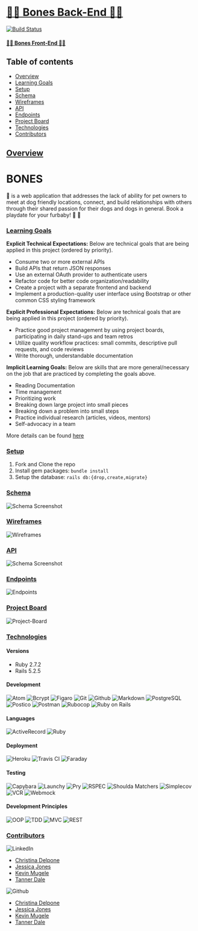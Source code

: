 # [🦴🐶 Bones Back-End 🐾🦴](https://github.com/TannerDale/bones-be)

[![Build Status][travis-image]][travis-url]

#### [🦴🐶 Bones Front-End 🐾🦴](https://github.com/TannerDale/bones-fe)

## Table of contents
- [Overview](#overview)
- [Learning Goals](#learning-goals)
- [Setup](#setup)
- [Schema](#schema)
- [Wireframes](#wireframes)
- [API](#api)
- [Endpoints](#endpoints)
- [Project Board](#project-board)
- [Technologies](#technologies)
- [Contributors](#contributors)

## <ins>Overview</ins>

# BONES
🦴 is a web application that addresses the lack of ability for pet owners to meet at dog friendly locations, connect, and build relationships with others through their shared passion for their dogs and dogs in general. Book a playdate for your furbaby! 🐶 🎾

### <ins>Learning Goals</ins>
<b>Explicit Technical Expectations:</b> Below are technical goals that are being applied in this project (ordered by priority).
- Consume two or more external APIs
- Build APIs that return JSON responses
- Use an external OAuth provider to authenticate users
- Refactor code for better code organization/readability
- Create a project with a separate frontend and backend
- Implement a production-quality user interface using Bootstrap or other common CSS styling framework

<b>Explicit Professional Expectations:</b> Below are technical goals that are being applied in this project (ordered by priority).
- Practice good project management by using project boards, participating in daily stand-ups and team retros
- Utilize quality workflow practices: small commits, descriptive pull requests, and code reviews
- Write thorough, understandable documentation

<b>Implicit Learning Goals:</b> Below are skills that are more general/necessary on the job that are practiced by completing the goals above.
- Reading Documentation
- Time management
- Prioritizing work
- Breaking down large project into small pieces
- Breaking down a problem into small steps
- Practice individual research (articles, videos, mentors)
- Self-advocacy in a team

More details can be found [here](https://backend.turing.edu/module3/projects/consultancy/project_goals)

### <ins>Setup</ins>
1. Fork and Clone the repo
2. Install gem packages: `bundle install`
3. Setup the database: `rails db:{drop,create,migrate}`

### <ins>Schema</ins>
![Schema Screenshot]()

### <ins>Wireframes</ins>
![Wireframes](https://miro.com/app/board/o9J_lmB3-wU=/)

### <ins>API</ins>
![Schema Screenshot]()

### <ins>Endpoints</ins>
![Endpoints](https://gist.github.com/JeJones21/bf5b528046c6d5d80e1d8a0bda625387)

### <ins>Project Board</ins>
![Project-Board](https://github.com/users/TannerDale/projects/5)

### <ins>Technologies</ins>

#### Versions
- Ruby 2.7.2
- Rails 5.2.5

#### Development
![Atom][Atom-img]
![Bcrypt][Bcrypt-img]
![Figaro][Figaro-img]
![Git][Git-img]
![Github][Github-img]
![Markdown][Markdown-img]
![PostgreSQL][PostgreSQL-img]
![Postico][Postico-img]
![Postman][Postman-img]
![Rubocop][Rubocop-img]
![Ruby on Rails][Ruby on Rails-img]

#### Languages
![ActiveRecord][ActiveRecord-img]
![Ruby][Ruby-img]

#### Deployment
![Heroku][Heroku-img]
![Travis CI][Travis CI-img]
![Faraday][Faraday-img]

#### Testing
![Capybara][Capybara-img]
![Launchy][Launchy-img]
![Pry][Pry-img]
![RSPEC][RSPEC-img]
![Shoulda Matchers][Shoulda Matchers-img]
![Simplecov][Simplecov-img]
![VCR][VCR-img]
![Webmock][Webmock-img]

#### Development Principles
![OOP][OOP-img]
![TDD][TDD-img]
![MVC][MVC-img]
![REST][REST-img]

### <ins>Contributors</ins>
![LinkedIn][LinkedIn-img]
- [Christina Delpone](https://www.linkedin.com/in/christinadelpone)
- [Jessica Jones](https://www.linkedin.com/in/justjj/)
- [Kevin Mugele](https://www.linkedin.com/in/kevinmugele/)
- [Tanner Dale](https://www.linkedin.com/in/tannerdale/)

![Github][Github-img]
- [Christina Delpone](https://github.com/cdelpone)
- [Jessica Jones](https://github.com/JeJones21)
- [Kevin Mugele](https://github.com/KevinMugele)
- [Tanner Dale](https://github.com/TannerDale)


<!-- Markdown link & img dfn's -->
[travis-image]: https://app.travis-ci.com/TannerDale/bones-be.svg?branch=main
[travis-url]: https://app.travis-ci.com/TannerDale/bones-be
[Github-img]: https://img.shields.io/badge/GitHub-100000?style=for-the-badge&logo=github&logoColor=white

<!-- #### Development -->
[Atom-img]: https://img.shields.io/badge/Atom-66595C.svg?&style=flaste&logo=atom&logoColor=white
[Bcrypt-img]: https://img.shields.io/badge/bcrypt-b81818.svg?&style=flaste&logo=rubygems&logoColor=white
[Bootstrap-img]: https://img.shields.io/badge/Bootstrap-563D7C?style=for-the-badge&logo=bootstrap&logoColor=white
[Figaro-img]: https://img.shields.io/badge/figaro-b81818.svg?&style=flaste&logo=rubygems&logoColor=white
[Git-img]: https://img.shields.io/badge/Git-F05032.svg?&style=flaste&logo=git&logoColor=white
[Github-img]: https://img.shields.io/badge/GitHub-181717.svg?&style=flaste&logo=github&logoColor=white
[Markdown-img]: https://img.shields.io/badge/Markdown-000000?style=for-the-badge&logo=markdown&logoColor=white
[PostgreSQL-img]: https://img.shields.io/badge/PostgreSQL-4169E1.svg?&style=flaste&logo=postgresql&logoColor=white
[Postico-img]: https://img.shields.io/badge/postico-b81818.svg?&style=flaste&logo=rubygems&logoColor=white
[Postman-img]: https://img.shields.io/badge/Postman-FF6C37?style=for-the-badge&logo=Postman&logoColor=white
[Rubocop-img]: https://img.shields.io/badge/rubocop-b81818.svg?&style=flaste&logo=rubygems&logoColor=white
[Ruby on Rails-img]: https://img.shields.io/badge/Ruby%20On%20Rails-b81818.svg?&style=flat&logo=rubyonrails&logoColor=white

<!-- #### Languages -->
[ActiveRecord-img]: https://img.shields.io/badge/ActiveRecord-CC0000.svg?&style=flaste&logo=rubyonrails&logoColor=white
[CSS3-img]: https://img.shields.io/badge/CSS3-1572B6.svg?&style=flaste&logo=css3&logoColor=white
[HTML5-img]: https://img.shields.io/badge/HTML5-0EB201.svg?&style=flaste&logo=html5&logoColor=white
[Ruby-img]: https://img.shields.io/badge/Ruby-CC0000.svg?&style=flaste&logo=ruby&logoColor=white

<!-- #### Deployment -->
[Heroku-img]: https://img.shields.io/badge/Heroku-430098.svg?&style=flaste&logo=heroku&logoColor=white
[Travis CI-img]: https://badgen.net/badge/icon/travis?icon=travis&label
[Faraday-img]: https://img.shields.io/badge/faraday-b81818.svg?&style=flaste&logo=rubygems&logoColor=white

<!-- #### Testing -->
[Capybara-img]: https://img.shields.io/badge/capybara-b81818.svg?&style=flaste&logo=rubygems&logoColor=white
[Launchy-img]: https://img.shields.io/badge/launchy-b81818.svg?&style=flaste&logo=rubygems&logoColor=white
[Pry-img]: https://img.shields.io/badge/pry-b81818.svg?&style=flaste&logo=rubygems&logoColor=white
[RSPEC-img]: https://img.shields.io/badge/rspec-b81818.svg?&style=flaste&logo=rubygems&logoColor=white
[Shoulda Matchers-img]: https://img.shields.io/badge/shoulda--matchers-b81818.svg?&style=flaste&logo=rubygems&logoColor=white
[Simplecov-img]: https://img.shields.io/badge/simplecov-b81818.svg?&style=flaste&logo=rubygems&logoColor=white
[VCR-img]: https://img.shields.io/badge/vcr-b81818.svg?&style=flaste&logo=rubygems&logoColor=white
[Webmock-img]: https://img.shields.io/badge/webmock-b81818.svg?&style=flaste&logo=rubygems&logoColor=white

<!-- #### Development Principles -->
[OOP-img]: https://img.shields.io/badge/OOP-b81818.svg?&style=flaste&logo=OOP&logoColor=white
[TDD-img]: https://img.shields.io/badge/TDD-b87818.svg?&style=flaste&logo=TDD&logoColor=white
[MVC-img]: https://img.shields.io/badge/MVC-b8b018.svg?&style=flaste&logo=MVC&logoColor=white
[REST-img]: https://img.shields.io/badge/REST-33b818.svg?&style=flaste&logo=REST&logoColor=white

<!-- ### <ins>Contributors</ins> -->
[LinkedIn-img]: https://img.shields.io/badge/LinkedIn-0077B5?style=for-the-badge&logo=linkedin&logoColor=white
